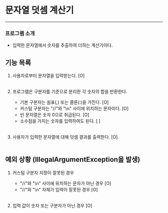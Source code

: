 # 문자열 덧셈 계산기

---

### 프로그램 소개

- 입력한 문자열에서 숫자를 추출하여 더하는 계산기이다. <br>

## 기능 목록

1. 사용자로부터 문자열을 입력받는다. [O] <br><br>

2. 프로그램은 구분자를 기준으로 분리한 각 숫자의 합을 반환한다. <br>
   * 기본 구분자는 쉼표(,) 또는 콜론(:)을 가진다. [O]
   * 커스텀 구분자는 "//"와 "\n" 사이에 위치하는 문자이다. [O]
   * 빈 문자열은 숫자 0으로 취급된다. [O]
   * 소수점을 가지는 숫자를 입력하여도 된다. [ ] <br><br>

3. 사용자가 입력한 문자열에 대해 덧셈 결과를 출력한다. [O] <br><br>

## 예외 상황 (IllegalArgumentException을 발생)
1. 커스텀 구분자 지정이 잘못된 경우
   * "//"와 "\n" 사이에 위치하는 문자가 아닌 경우 [O]
   * "//"와 "\n" 자체가 입력이 잘못된 경우 [O] <br><br>

2. 입력 값이 숫자 또는 구분자가 아닌 경우 [O] <br><br>


